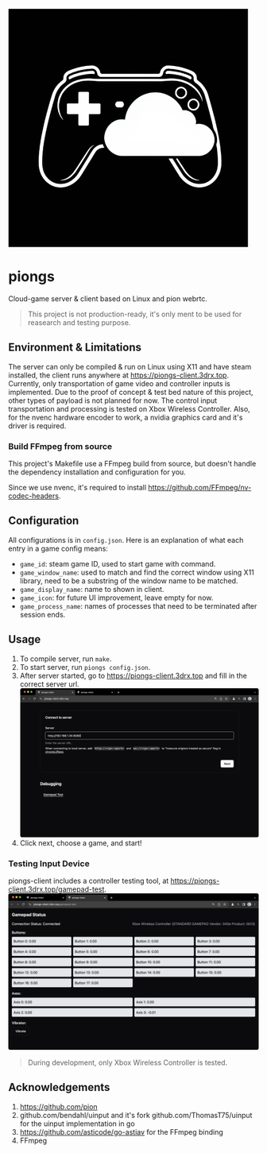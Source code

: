 
![piongs](./README.assets/piongs.png)

# piongs

Cloud-game server & client based on Linux and pion webrtc.

> This project is not production-ready, it's only ment to be used for reasearch and testing purpose.

## Environment & Limitations

The server can only be compiled & run on Linux using X11 and have steam installed, the client runs anywhere at https://piongs-client.3drx.top.
Currently, only transportation of game video and controller inputs is implemented.
Due to the proof of concept & test bed nature of this project, other types of payload is not planned for now.
The control input transportation and processing is tested on Xbox Wireless Controller.
Also, for the nvenc hardware encoder to work, a nvidia graphics card and it's driver is required.

### Build FFmpeg from source

This project's Makefile use a FFmpeg build from source, but doesn't handle the dependency installation and configuration for you.

Since we use nvenc, it's required to install https://github.com/FFmpeg/nv-codec-headers.

## Configuration

All configurations is in `config.json`.
Here is an explanation of what each entry in a game config means:
- `game_id`: steam game ID, used to start game with command.
- `game_window_name`: used to match and find the correct window using X11 library, need to be a substring of the window name to be matched.
- `game_display_name`: name to shown in client.
- `game_icon`: for future UI improvement, leave empty for now.
- `game_process_name`: names of processes that need to be terminated after session ends.

## Usage

1. To compile server, run `make`.
2. To start server, run `piongs config.json`.
3. After server started, go to https://piongs-client.3drx.top and fill in the correct server url.
![piongs-client](./README.assets/piongs-client.png)
4. Click next, choose a game, and start!

### Testing Input Device

piongs-client includes a controller testing tool, at https://piongs-client.3drx.top/gamepad-test.
![piongs-client](./README.assets/gamepad-test.png)

> During development, only Xbox Wireless Controller is tested.

## Acknowledgements

1. https://github.com/pion
2. github.com/bendahl/uinput and it's fork github.com/ThomasT75/uinput for the uinput implementation in go
3. https://github.com/asticode/go-astiav for the FFmpeg binding
4. FFmpeg
